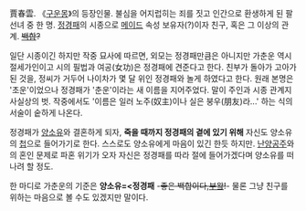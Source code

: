 賈春雲. 《[구운몽](%EA%B5%AC%EC%9A%B4%EB%AA%BD.md)》의 등장인물. 불심을 어지럽히는 죄를 짓고 인간으로
환생하게 된 팔선녀 중 한 명. [정경패](%EC%A0%95%EA%B2%BD%ED%8C%A8.md)의 시종으로
[메이드](%EB%A9%94%EC%9D%B4%EB%93%9C.md) 속성 보유자(?)이자 친구, 혹은 그 이상의 관계.
<del>[백합](%EB%B0%B1%ED%95%A9.md)?</del>

일단 시종이긴 하지만 작중 묘사에 따르면, 외모는 정경패만큼은 아니지만 가춘운 역시 절세가인이고 시의 필법과 여공(女功)은 정경패에 견준다고
한다. 친부가 돌아가 고아가 된 것을, 정씨가 거두어 나이차가 몇 달 위인 정경패와 놀게 하였다고 한다. 원래 본명은 '초운'이었으나
정경패가 '춘운'이라는 새 이름을 지어주었다. 말이 주인과 시종 관계지 사실상의 벗. 작중에서도 '이름은 일러 노주(奴主)이나 실은
붕우(朋友)라...' 하는 식의 서술이 숱하게 나온다.

정경패가 [양소유](%EC%96%91%EC%86%8C%EC%9C%A0.md)와 결혼하게 되자, **죽을 때까지 정경패의 곁에 있기
위해** 자신도 양소유의 [첩](%EC%B2%A9.md)으로 들어가기로 한다. 스스로도 양소유에게 마음이 있긴 한듯 하지만.
[난양공주](%EB%82%9C%EC%96%91%EA%B3%B5%EC%A3%BC.md)와의 혼인 문제로 파혼 위기가 오자 자신은 정경패를
따라 절에 들어가겠다며 양소유를 떠나려 할 정도.

한 마디로 가춘운의 기준은 **양소유=<정경패** -<del>좋은
백합이다,[부왘](%EB%B6%80%EC%99%98.md)!</del>\- 물론 그냥 친구를 위하는 마음으로 볼 수도 있겠지만 말이다.

